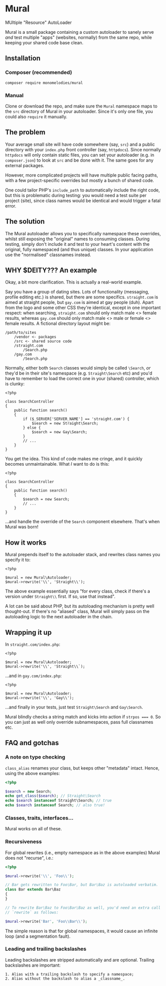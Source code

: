 # Mural
MUltiple "Resource" AutoLoader

Mural is a small package containing a custom autoloader to sanely serve _and_
test multiple "apps" (websites, normally) from the same repo, while keeping your
shared code base clean.

## Installation

### Composer (recommended)
```composer require monomelodies/mural```

### Manual
Clone or download the repo, and make sure the `Mural` namespace maps to the
`src` directory of Mural in your autoloader. Since it's only one file, you
could also `require` it manually.

## The problem
Your average small site will have code somewhere (say, `src`) and a public
directory with your `index.php` front controller (say, `httpdocs`). Since
normally `httpdocs` will only contain static files, you can set your autoloader
(e.g. in `composer.json`) to look at `src` and be done with it. The same goes
for any external packages.

However, more complicated projects will have multiple public facing paths, with
a few project-specific overrides but mostly a bunch of shared code.

One could tailor PHP's `include_path` to automatically include the right code,
but this is problematic during testing: you would need a test suite per project
(site), since class names would be identical and would trigger a fatal error.

## The solution
The Mural autoloader allows you to specifically namespace these overrides,
whilst still exposing the "original" names to consuming classes. During testing,
simply don't include it and test to your heart's content with the original,
fully namespaced (and thus unique) classes. In your application use the
"normalised" classnames instead.

## WHY $DEITY??? An example
Okay, a bit more clarification. This is actually a real-world example.

Say you have a group of dating sites. Lots of functionality (messaging,
profile editing etc.) is shared, but there are some specifics. `straight.com` is
aimed at straight people, but `gay.com` is aimed at gay people (duh). Apart from
the logo and some other CSS they're identical, except in one important respect:
when searching, `straight.com` should only match male <> female results, whereas
`gay.com` should only match male <> male or female <> female results. A
fictional directory layout might be:

```
/path/to/sites
    /vendor <- packages
    /src <- shared source code
    /straight.com
        /Search.php
    /gay.com
        /Search.php
```

Normally, either both `Search` classes would simply be called `\Search`, _or_
they'd be in their site's namespace (e.g. `Straight\Search` etc) and you'd have
to remember to load the correct one in your (shared) controller, which is
clunky:

```
<?php

class SearchController
{
    public function search()
    {
        if ($_SERVER['SERVER_NAME'] == 'straight.com') {
            $search = new Straight\Search;
        } else {
            $search = new Gay\Search;
        }
        // ...
    }
}

```

You get the idea. This kind of code makes me cringe, and it quickly becomes
unmaintainable. What *I* want to do is this:

```
<?php

class SearchController
{
    public function search()
    {
        $search = new Search;
        // ...
    }
}

```

...and handle the override of the `Search` component elsewhere. That's when
Mural was born!

## How it works
Mural prepends itself to the autoloader stack, and rewrites class names you
specify it to:

```
<?php

$mural = new Mural\Autoloader;
$mural->rewrite('\\', 'Straight\\');

```

The above example essentially says "for every class, check if there's a version
under `Straight\\` first. If so, use that instead".

A lot can be said about PHP, but its autoloading mechanism is pretty well
thought-out. If there's no "aliased" class, Mural will simply pass on the
autoloading logic to the next autoloader in the chain.

## Wrapping it up
In `straight.com/index.php`:

```
<?php

$mural = new Mural\Autoloader;
$mural->rewrite('\\', 'Straight\\`);

```

...and in `gay.com/index.php`:

```
<?php

$mural = new Mural\Autoloader;
$mural->rewrite('\\', 'Gay\\');

```

...and finally in your tests, just test `Straight\Search` and `Gay\Search`.

Mural blindly checks a string match and kicks into action if `strpos === 0`. So
you can just as well only override subnamespaces, pass full classnames etc.

## FAQ and gotchas

### A note on type checking
`class_alias` renames your class, but keeps other "metadata" intact. Hence,
using the above examples:

```php
<?php

$search = new Search;
echo get_class($search); // Straight\Search
echo $search instanceof Straight\Search; // true
echo $search instanceof Search; // also true!

```

### Classes, traits, interfaces...
Mural works on all of these.

### Recursiveness
For global rewrites (i.e., empty namespace as in the above examples) Mural does
not "recurse", i.e.:

```php
<?php

$mural->rewrite('\\', 'Foo\\');

// Bar gets rewritten to Foo\Bar, but Bar\Baz is autoloaded verbatim.
class Bar extends Bar\Baz
{
}

// To rewrite Bar\Baz to Foo\Bar\Baz as well, you'd need an extra call to
// `rewrite` as follows:

$mural->rewrite('Bar', 'Foo\\Bar\\');

```

The simple reason is that for global namespaces, it would cause an infinite
loop (and a segmentation fault).

### Leading and trailing backslashes
Leading backslashes are stripped automatically and are optional. Trailing
backslashes are important:

    1. Alias with a trailing backslash to specify a namespace;
    2. Alias without the backslash to alias a _classname_.


